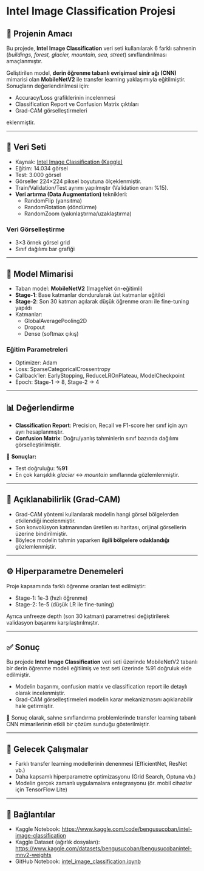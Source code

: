 # Intel Image Classification Projesi

## 📌 Projenin Amacı
Bu projede, **Intel Image Classification** veri seti kullanılarak 6 farklı sahnenin
(*buildings, forest, glacier, mountain, sea, street*) sınıflandırılması amaçlanmıştır.  

Geliştirilen model, **derin öğrenme tabanlı evrişimsel sinir ağı (CNN)** mimarisi
olan **MobileNetV2** ile transfer learning yaklaşımıyla eğitilmiştir.  
Sonuçların değerlendirilmesi için:  
- Accuracy/Loss grafiklerinin incelenmesi  
- Classification Report ve Confusion Matrix çıktıları  
- Grad-CAM görselleştirmeleri  

eklenmiştir.

---

## 📂 Veri Seti
- Kaynak: [Intel Image Classification (Kaggle)](https://www.kaggle.com/datasets/puneet6060/intel-image-classification)  
- Eğitim: 14.034 görsel  
- Test: 3.000 görsel  
- Görseller 224×224 piksel boyutuna ölçeklenmiştir.  
- Train/Validation/Test ayrımı yapılmıştır (Validation oranı %15).  
- **Veri artırma (Data Augmentation)** teknikleri:  
  - RandomFlip (yansıtma)  
  - RandomRotation (döndürme)  
  - RandomZoom (yakınlaştırma/uzaklaştırma)  

### Veri Görselleştirme
- 3×3 örnek görsel grid  
- Sınıf dağılımı bar grafiği  

---

## 🧠 Model Mimarisi
- Taban model: **MobileNetV2** (ImageNet ön-eğitimli)  
- **Stage-1**: Base katmanlar dondurularak üst katmanlar eğitildi  
- **Stage-2**: Son 30 katman açılarak düşük öğrenme oranı ile fine-tuning yapıldı  
- Katmanlar:  
  - GlobalAveragePooling2D  
  - Dropout  
  - Dense (softmax çıkış)  

### Eğitim Parametreleri
- Optimizer: Adam  
- Loss: SparseCategoricalCrossentropy  
- Callback’ler: EarlyStopping, ReduceLROnPlateau, ModelCheckpoint  
- Epoch: Stage-1 → 8, Stage-2 → 4  

---

## 📊 Değerlendirme
- **Classification Report**: Precision, Recall ve F1-score her sınıf için ayrı ayrı hesaplanmıştır.  
- **Confusion Matrix**: Doğru/yanlış tahminlerin sınıf bazında dağılımı görselleştirilmiştir.  

📌 **Sonuçlar:**
- Test doğruluğu: **%91**  
- En çok karışıklık *glacier* ↔ *mountain* sınıflarında gözlemlenmiştir.  

---

## 🔎 Açıklanabilirlik (Grad-CAM)
- Grad-CAM yöntemi kullanılarak modelin hangi görsel bölgelerden etkilendiği incelenmiştir.  
- Son konvolüsyon katmanından üretilen ısı haritası, orijinal görsellerin üzerine bindirilmiştir.  
- Böylece modelin tahmin yaparken **ilgili bölgelere odaklandığı** gözlemlenmiştir.  

---

## ⚙️ Hiperparametre Denemeleri
Proje kapsamında farklı öğrenme oranları test edilmiştir:  
- Stage-1: 1e-3 (hızlı öğrenme)  
- Stage-2: 1e-5 (düşük LR ile fine-tuning)  

Ayrıca unfreeze depth (son 30 katman) parametresi değiştirilerek validasyon başarımı karşılaştırılmıştır.  

---

## ✅ Sonuç
Bu projede **Intel Image Classification** veri seti üzerinde MobileNetV2 tabanlı
bir derin öğrenme modeli eğitilmiş ve test seti üzerinde %91 doğruluk elde edilmiştir.  

- Modelin başarımı, confusion matrix ve classification report ile detaylı olarak incelenmiştir.  
- Grad-CAM görselleştirmeleri modelin karar mekanizmasını açıklanabilir hale getirmiştir.  

📌 Sonuç olarak, sahne sınıflandırma problemlerinde transfer learning tabanlı CNN
mimarilerinin etkili bir çözüm sunduğu gösterilmiştir.

---

## 🚀 Gelecek Çalışmalar
- Farklı transfer learning modellerinin denenmesi (EfficientNet, ResNet vb.)  
- Daha kapsamlı hiperparametre optimizasyonu (Grid Search, Optuna vb.)  
- Modelin gerçek zamanlı uygulamalara entegrasyonu (ör. mobil cihazlar için TensorFlow Lite)  

---

## 📎 Bağlantılar
- Kaggle Notebook: https://www.kaggle.com/code/bengusucoban/intel-image-classification 
- Kaggle Dataset (ağırlık dosyaları): https://www.kaggle.com/datasets/bengusucoban/bengusucobanintel-mnv2-weights
- GitHub Notebook: [intel_image_classification.ipynb](intel_image_classification.ipynb)
